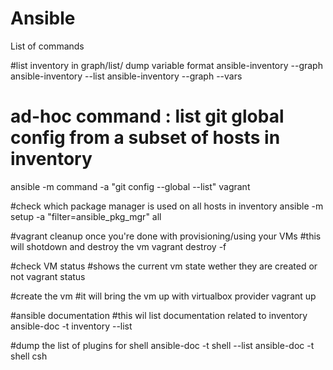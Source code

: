 # Ansible

List of commands

#list inventory in graph/list/ dump variable format
ansible-inventory --graph 
ansible-inventory --list
ansible-inventory --graph --vars

# ad-hoc command : list git global config from a subset of hosts in inventory
ansible -m command -a "git config --global --list" vagrant

#check which package manager is used on all hosts in inventory
ansible -m setup -a "filter=ansible_pkg_mgr" all

#vagrant cleanup once you're done with provisioning/using your VMs
#this will shotdown and destroy the vm
vagrant destroy -f

#check VM status
#shows the current vm state wether they are created or not
vagrant status

#create the vm
#it will bring the vm up with virtualbox provider
vagrant up

#ansible documentation
#this wil list documentation related to inventory
ansible-doc -t inventory --list

#dump the list of plugins for shell
ansible-doc -t shell --list
ansible-doc -t shell csh
